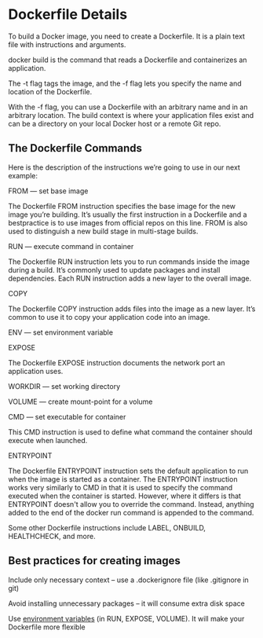 # Dockerfile Details

To build a Docker image, you need to create a Dockerfile. It is a plain text file with instructions and arguments. 

docker build is the command that reads a Dockerfile and containerizes an application. 

The -t flag tags the image, and the -f flag lets you specify the name and location of the Dockerfile. 

With the -f flag, you can use a Dockerfile with an arbitrary name and in an arbitrary location. The build context is where
your application files exist and can be a directory on your local Docker host or a remote Git repo.

## The Dockerfile Commands

Here is the description of the instructions we’re going to use in our next example:

FROM — set base image

The Dockerfile FROM instruction specifies the base image for the new image you’re building. It’s usually the first instruction in a Dockerfile and a bestpractice is to use images from official repos on this line. FROM is also used to distinguish a new build stage in multi-stage builds.

RUN — execute command in container

The Dockerfile RUN instruction lets you to run commands inside the image during a build. It’s commonly used to update packages and install dependencies. Each RUN instruction adds a new layer to the overall image.

COPY

The Dockerfile COPY instruction adds files into the image as a new layer. It’s common to use it to copy your application code into an image.

ENV — set environment variable

EXPOSE

The Dockerfile EXPOSE instruction documents the network port an application uses.

WORKDIR — set working directory

VOLUME — create mount-point for a volume

CMD — set executable for container

This CMD instruction is used to define what command the container should execute when launched.

ENTRYPOINT

The Dockerfile ENTRYPOINT instruction sets the default application to run when the image is started as a container. The ENTRYPOINT instruction works very similarly to CMD in that it is used to specify the command executed when the container is started. However, where it differs is that ENTRYPOINT doesn't allow you to override the command. Instead, anything added to the end of the docker run command is appended to the command. 

Some other Dockerfile instructions include LABEL, ONBUILD, HEALTHCHECK, and more.


## Best practices for creating images

Include only necessary context – use a .dockerignore file (like .gitignore in git)

Avoid installing unnecessary packages – it will consume extra disk space

Use [environment variables](https://docs.docker.com/engine/reference/builder/#environment-replacement) (in RUN, EXPOSE, VOLUME). It will make your Dockerfile more flexible



